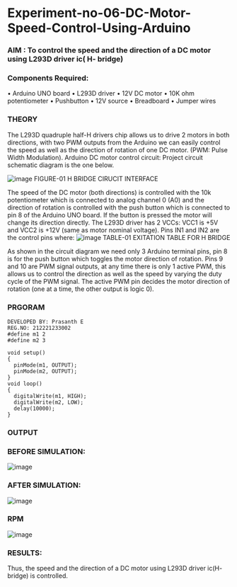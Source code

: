 # Experiment-no-06-DC-Motor-Speed-Control-Using-Arduino
### AIM : To control the speed and the direction of a DC motor using L293D driver ic( H- bridge)

### Components Required:
•	Arduino UNO board
•	L293D driver
•	12V DC motor
•	10K ohm potentiometer
•	Pushbutton
•	12V source
•	Breadboard
•	Jumper wires
### THEORY 
The L293D quadruple half-H drivers chip allows us to drive 2 motors in both directions, with two PWM outputs from the Arduino we can easily control the speed as well as the direction of rotation of one DC motor. (PWM: Pulse Width Modulation).
Arduino DC motor control circuit:
Project circuit schematic diagram is the one below.

![image](https://user-images.githubusercontent.com/36288975/167763051-b230c183-afc5-46f2-ba95-0f95e10dd6c9.png)
FIGURE-01 H BRIDGE CIRUCIT INTERFACE 
 
The speed of the DC motor (both directions) is controlled with the 10k potentiometer which is connected to analog channel 0 (A0) and the direction of rotation is controlled with the push button which is connected to pin 8 of the Arduino UNO board. If the button is pressed the motor will change its direction directly.
The L293D driver has 2 VCCs: VCC1 is +5V and VCC2 is +12V (same as motor nominal voltage). Pins IN1 and IN2 are the control pins where:
![image](https://user-images.githubusercontent.com/36288975/167763120-1421c2c5-8381-49eb-b376-03f6e1113b7a.png)
TABLE-01 EXITATION TABLE FOR H BRIDGE 

As shown in the circuit diagram we need only 3 Arduino terminal pins, pin 8 is for the push button which toggles the motor direction of rotation. Pins 9 and 10 are PWM signal outputs, at any time there is only 1 active PWM, this allows us to control the direction as well as the speed by varying the duty cycle of the PWM signal. The active PWM pin decides the motor direction of rotation (one at a time, the other output is logic 0).

### PRGORAM 
```
DEVELOPED BY: Prasanth E
REG.NO: 212221233002
#define m1 2
#define m2 3

void setup()
{
  pinMode(m1, OUTPUT);
  pinMode(m2, OUTPUT);
}
void loop()
{
  digitalWrite(m1, HIGH);
  digitalWrite(m2, LOW);
  delay(10000);
}
``` 

### OUTPUT
### BEFORE SIMULATION:
![image](https://github.com/amurthavaahininagarajan/Experiment-no-7-DC-Motor-Speed-Control-Using-Arduino/assets/118679102/9c160b77-d84e-4128-ac59-da6e85c3a6a6)
### AFTER SIMULATION:
![image](https://github.com/amurthavaahininagarajan/Experiment-no-7-DC-Motor-Speed-Control-Using-Arduino/assets/118679102/ab1b854c-17ec-4b74-af15-a6960386320d)
### RPM
![image](https://github.com/amurthavaahininagarajan/Experiment-no-7-DC-Motor-Speed-Control-Using-Arduino/assets/118679102/3d2647c4-9567-42ee-b7d1-86a6990b0174)


### RESULTS:
Thus, the speed and the direction of a DC motor using L293D driver ic(H- bridge) is controlled.


